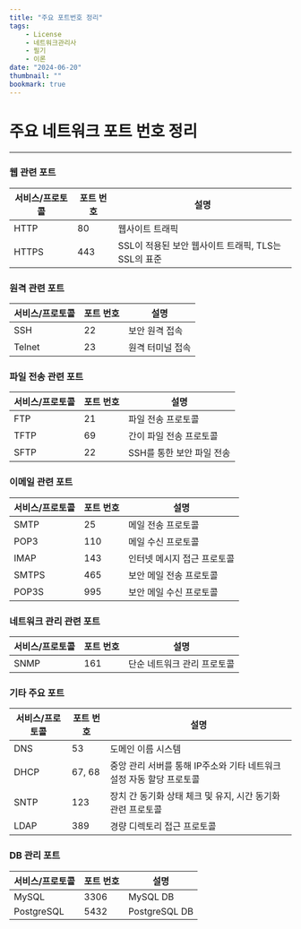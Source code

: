 ```yaml
---
title: "주요 포트번호 정리"
tags:
    - License
    - 네트워크관리사
    - 필기
    - 이론
date: "2024-06-20"
thumbnail: ""
bookmark: true
---
```



# 주요 네트워크 포트 번호 정리
---

### 웹 관련 포트

|서비스/프로토콜|포트 번호|설명|
|---|---|---|
|HTTP|80|웹사이트 트래픽|
|HTTPS|443|SSL이 적용된 보안 웹사이트 트래픽, TLS는 SSL의 표준|

### 원격 관련 포트

|서비스/프로토콜|포트 번호|설명|
|---|---|---|
|SSH|22|보안 원격 접속|
|Telnet|23|원격 터미널 접속|

### 파일 전송 관련 포트

|서비스/프로토콜|포트 번호|설명|
|---|---|---|
|FTP|21|파일 전송 프로토콜|
|TFTP|69|간이 파일 전송 프로토콜|
|SFTP|22|SSH를 통한 보안 파일 전송|

### 이메일 관련 포트

|서비스/프로토콜|포트 번호|설명|
|---|---|---|
|SMTP|25|메일 전송 프로토콜|
|POP3|110|메일 수신 프로토콜|
|IMAP|143|인터넷 메시지 접근 프로토콜|
|SMTPS|465|보안 메일 전송 프로토콜|
|POP3S|995|보안 메일 수신 프로토콜|

### 네트워크 관리 관련 포트

|서비스/프로토콜|포트 번호|설명|
|---|---|---|
|SNMP|161|단순 네트워크 관리 프로토콜|

### 기타 주요 포트

|서비스/프로토콜|포트 번호|설명|
|---|---|---|
|DNS|53|도메인 이름 시스템|
|DHCP|67, 68|중앙 관리 서버를 통해 IP주소와 기타 네트워크 설정 자동 할당 프로토콜|
|SNTP|123|장치 간 동기화 상태 체크 및 유지, 시간 동기화 관련 프로토콜|
|LDAP|389|경량 디렉토리 접근 프로토콜|

### DB 관리 포트

|서비스/프로토콜|포트 번호|설명|
|---|---|---|
|MySQL|3306|MySQL DB|
|PostgreSQL|5432|PostgreSQL DB|

